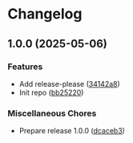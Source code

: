 # Changelog

## 1.0.0 (2025-05-06)


### Features

* Add release-please ([34142a8](https://github.com/lvmh-group-it/terraform-module-gcp-cloud-run-job/commit/34142a83cdf495a265a915ea6cba1891f2fe5956))
* Init repo ([bb25220](https://github.com/lvmh-group-it/terraform-module-gcp-cloud-run-job/commit/bb25220874d7ed98f2ca5249e00e4e2b675dd90b))


### Miscellaneous Chores

* Prepare release 1.0.0 ([dcaceb3](https://github.com/lvmh-group-it/terraform-module-gcp-cloud-run-job/commit/dcaceb3dff9a00c327917b5c063eefd74a5bc6ec))
